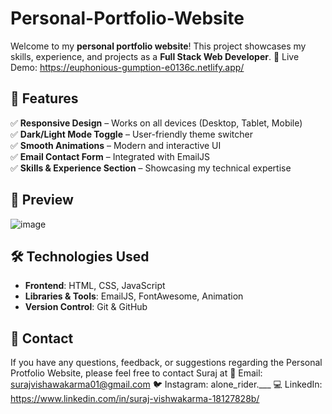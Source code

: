 # Personal-Portfolio-Website
Welcome to my **personal portfolio website**! This project showcases my skills, experience, and projects as a **Full Stack Web Developer**. 
🚀 Live Demo: https://euphonious-gumption-e0136c.netlify.app/

## 🌟 Features  
✅ **Responsive Design** – Works on all devices (Desktop, Tablet, Mobile)  
✅ **Dark/Light Mode Toggle** – User-friendly theme switcher  
✅ **Smooth Animations** – Modern and interactive UI  
✅ **Email Contact Form** – Integrated with EmailJS  
✅ **Skills & Experience Section** – Showcasing my technical expertise  

## 🌟 Preview
![image](https://github.com/user-attachments/assets/bbfdc325-e5ab-4fe6-bc99-bc4667c71f00)

## 🛠️ Technologies Used  
- **Frontend**: HTML, CSS, JavaScript 
- **Libraries & Tools**: EmailJS, FontAwesome, Animation
- **Version Control**: Git & GitHub

## 📩 Contact
If you have any questions, feedback, or suggestions regarding the Personal Protfolio Website, please feel free to contact Suraj at
📧 Email: surajvishawakarma01@gmail.com
🐦 Instagram: alone_rider.___
💻 LinkedIn: https://www.linkedin.com/in/suraj-vishwakarma-18127828b/



